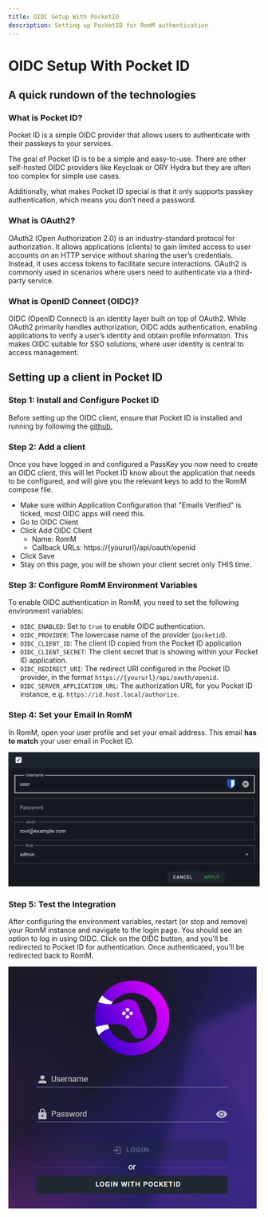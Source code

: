 ```yaml
---
title: OIDC Setup With PocketID
description: Setting up PocketID for RomM authentication
---
```

# OIDC Setup With Pocket ID

## A quick rundown of the technologies

### What is Pocket ID?
Pocket ID is a simple OIDC provider that allows users to authenticate with their passkeys to your services.

The goal of Pocket ID is to be a simple and easy-to-use. There are other self-hosted OIDC providers like Keycloak or ORY Hydra but they are often too complex for simple use cases.

Additionally, what makes Pocket ID special is that it only supports passkey authentication, which means you don’t need a password.


### What is OAuth2?
OAuth2 (Open Authorization 2.0) is an industry-standard protocol for authorization. It allows applications (clients) to gain limited access to user accounts on an HTTP service without sharing the user’s credentials. Instead, it uses access tokens to facilitate secure interactions. OAuth2 is commonly used in scenarios where users need to authenticate via a third-party service.

### What is OpenID Connect (OIDC)?
OIDC (OpenID Connect) is an identity layer built on top of OAuth2. While OAuth2 primarily handles authorization, OIDC adds authentication, enabling applications to verify a user’s identity and obtain profile information. This makes OIDC suitable for SSO solutions, where user identity is central to access management.

## Setting up a client in Pocket ID

### Step 1: Install and Configure Pocket ID
Before setting up the OIDC client, ensure that Pocket ID is installed and running by following the [github.](https://github.com/stonith404/pocket-id#setup)

### Step 2: Add a client

Once you have logged in and configured a PassKey you now need to create an OIDC client, this will let Pocket ID know about the application that needs to be configured, and will give you the relevant keys to add to the RomM compose file.

- Make sure within Application Configuration that "Emails Verified" is ticked, most OIDC apps will need this.
- Go to OIDC Client
- Click Add OIDC Client
  - Name: RomM
  - Callback URLs: https://{yoururl}/api/oauth/openid
- Click Save
- Stay on this page, you will be shown your client secret only THIS time.

### Step 3: Configure RomM Environment Variables
To enable OIDC authentication in RomM, you need to set the following environment variables:

- `OIDC_ENABLED`: Set to `true` to enable OIDC authentication.
- `OIDC_PROVIDER`: The lowercase name of the provider (`pocketid`).
- `OIDC_CLIENT_ID`: The client ID copied from the Pocket ID application
- `OIDC_CLIENT_SECRET`: The client secret that is showing within your Pocket ID application.
- `OIDC_REDIRECT_URI`: The redirect URI configured in the Pocket ID provider, in the format `https://{yoururl}/api/oauth/openid`.
- `OIDC_SERVER_APPLICATION_URL`: The authorization URL for you Pocket ID instance, e.g. `https://id.host.local/authorize`.

### Step 4: Set your Email in RomM
In RomM, open your user profile and set your email address. This email **has to match** your user email in Pocket ID.

![Set email](../assets/images/authelia/1-user-profile.png)

### Step 5: Test the Integration
After configuring the environment variables, restart (or stop and remove) your RomM instance and navigate to the login page. You should see an option to log in using OIDC. Click on the OIDC button, and you'll be redirected to Pocket ID for authentication. Once authenticated, you'll be redirected back to RomM.

![Login with OIDC](../assets/images/pocketid/PocketID-login.png)
